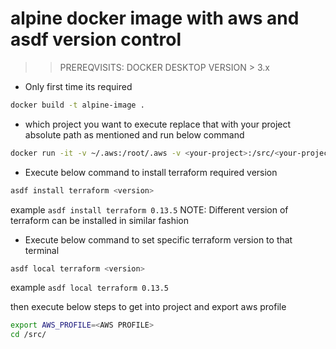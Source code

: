 # alpine  docker image with aws and asdf version control

>> PREREQVISITS: DOCKER DESKTOP VERSION > 3.x

* Only first time its required
```bash
docker build -t alpine-image .
```

* which project you want to execute replace that with your project absolute path as mentioned and run below command
```bash
docker run -it -v ~/.aws:/root/.aws -v <your-project>:/src/<your-project>  terraform-image:latest bash 
```

* Execute below command to install terraform required version
```bash
asdf install terraform <version>
``` 
example `asdf install terraform 0.13.5`
NOTE: Different version of terraform can be installed in similar fashion

* Execute below command to set specific terraform version to that terminal
```bash
asdf local terraform <version>
``` 
example `asdf local terraform 0.13.5`

then execute below steps to get into project and export aws profile 

```bash
export AWS_PROFILE=<AWS PROFILE>
cd /src/
```

